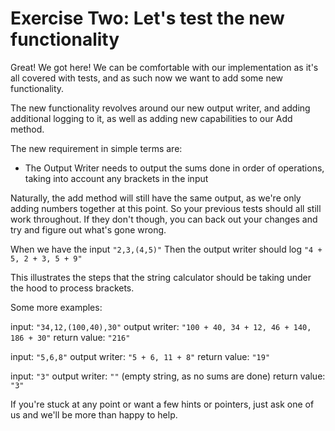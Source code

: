 # Exercise Two: Let's test the new functionality

Great! We got here! We can be comfortable with our implementation as it's all covered with tests, and as such now we want to add some new functionality.

The new functionality revolves around our new output writer, and adding additional logging to it, as well as adding new capabilities to our Add method.

The new requirement in simple terms are:

 - The Output Writer needs to output the sums done in order of operations, taking into account any brackets in the input

Naturally, the add method will still have the same output, as we're only adding numbers together at this point. So your previous tests should all still work throughout. If they don't though, you can back out your changes and try and figure out what's gone wrong.

When we have the input `"2,3,(4,5)"`
Then the output writer should log `"4 + 5, 2 + 3, 5 + 9"`

This illustrates the steps that the string calculator should be taking under the hood to process brackets.

Some more examples:

input: `"34,12,(100,40),30"`
output writer: `"100 + 40, 34 + 12, 46 + 140, 186 + 30"`
return value: `"216"`

input: `"5,6,8"`
output writer: `"5 + 6, 11 + 8"`
return value: `"19"`

input: `"3"`
output writer: `""` (empty string, as no sums are done)
return value: `"3"`

If you're stuck at any point or want a few hints or pointers, just ask one of us and we'll be more than happy to help.
